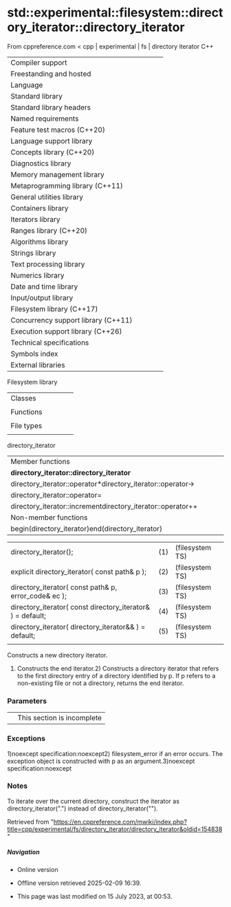 # std::experimental::filesystem::directory_iterator::directory_iterator

From cppreference.com
< cpp‎ | experimental‎ | fs‎ | directory iterator
C++

|  |  |  |  |  |
| --- | --- | --- | --- | --- |
| Compiler support | | | | |
| Freestanding and hosted | | | | |
| Language | | | | |
| Standard library | | | | |
| Standard library headers | | | | |
| Named requirements | | | | |
| Feature test macros (C++20) | | | | |
| Language support library | | | | |
| Concepts library (C++20) | | | | |
| Diagnostics library | | | | |
| Memory management library | | | | |
| Metaprogramming library (C++11) | | | | |
| General utilities library | | | | |
| Containers library | | | | |
| Iterators library | | | | |
| Ranges library (C++20) | | | | |
| Algorithms library | | | | |
| Strings library | | | | |
| Text processing library | | | | |
| Numerics library | | | | |
| Date and time library | | | | |
| Input/output library | | | | |
| Filesystem library (C++17) | | | | |
| Concurrency support library (C++11) | | | | |
| Execution support library (C++26) | | | | |
| Technical specifications | | | | |
| Symbols index | | | | |
| External libraries | | | | |

Filesystem library

|  |  |  |  |  |
| --- | --- | --- | --- | --- |
| Classes | | | | |
| |  |  |  |  |  | | --- | --- | --- | --- | --- | | filesystem::path | | | | | | filesystem::filesystem_error | | | | | | filesystem::directory_entry | | | | | | filesystem::directory_iterator | | | | | | filesystem::recursive_directory_iterator | | | | | | filesystem::file_status | | | | | | |  |  |  |  |  | | --- | --- | --- | --- | --- | | filesystem::space_info | | | | | | filesystem::file_type | | | | | | filesystem::perms | | | | | | filesystem::copy_options | | | | | | filesystem::directory_options | | | | | | filesystem::file_time_type | | | | | |
| Functions | | | | |
| |  |  |  |  |  | | --- | --- | --- | --- | --- | | filesystem::absolute filesystem::system_complete | | | | | | filesystem::canonical | | | | | | filesystem::copy | | | | | | filesystem::copy_file | | | | | | filesystem::copy_symlink | | | | | | filesystem::create_directory filesystem::create_directories | | | | | | filesystem::create_hard_link | | | | | | filesystem::create_symlink filesystem::create_directory_symlink | | | | | | filesystem::current_path | | | | | | filesystem::exists | | | | | | filesystem::equivalent | | | | | | |  |  |  |  |  | | --- | --- | --- | --- | --- | | filesystem::file_size | | | | | | filesystem::hard_link_count | | | | | | filesystem::last_write_time | | | | | | filesystem::permissions | | | | | | filesystem::read_symlink | | | | | | filesystem::remove filesystem::remove_all | | | | | | filesystem::rename | | | | | | filesystem::resize_file | | | | | | filesystem::space | | | | | | filesystem::status filesystem::symlink_status | | | | | | filesystem::temp_directory_path | | | | | |
| File types | | | | |
| |  |  |  |  |  | | --- | --- | --- | --- | --- | | filesystem::is_block_file | | | | | | filesystem::is_character_file | | | | | | filesystem::is_directory | | | | | | filesystem::is_empty | | | | | | filesystem::status_known | | | | | | |  |  |  |  |  | | --- | --- | --- | --- | --- | | filesystem::is_fifo | | | | | | filesystem::is_other | | | | | | filesystem::is_regular_file | | | | | | filesystem::is_socket | | | | | | filesystem::is_symlink | | | | | |

directory_iterator

|  |  |  |  |  |
| --- | --- | --- | --- | --- |
| Member functions | | | | |
| ****directory_iterator::directory_iterator**** | | | | |
| directory_iterator::operator\*directory_iterator::operator-> | | | | |
| directory_iterator::operator= | | | | |
| directory_iterator::incrementdirectory_iterator::operator++ | | | | |
| Non-member functions | | | | |
| begin(directory_iterator)end(directory_iterator) | | | | |

|  |  |  |
| --- | --- | --- |
| directory_iterator(); | (1) | (filesystem TS) |
| explicit directory_iterator( const path& p ); | (2) | (filesystem TS) |
| directory_iterator( const path& p, error_code& ec ); | (3) | (filesystem TS) |
| directory_iterator( const directory_iterator& ) = default; | (4) | (filesystem TS) |
| directory_iterator( directory_iterator&& ) = default; | (5) | (filesystem TS) |
|  |  |  |

Constructs a new directory iterator.

1) Constructs the end iterator.2) Constructs a directory iterator that refers to the first directory entry of a directory identified by p. If p refers to a non-existing file or not a directory, returns the end iterator.

### Parameters

|  |  |
| --- | --- |
|  | This section is incomplete |

### Exceptions

1)noexcept specification:noexcept2) filesystem_error if an error occurs. The exception object is constructed with p as an argument.3)noexcept specification:noexcept

### Notes

To iterate over the current directory, construct the iterator as directory_iterator(".") instead of directory_iterator("").

Retrieved from "<https://en.cppreference.com/mwiki/index.php?title=cpp/experimental/fs/directory_iterator/directory_iterator&oldid=154838>"

##### Navigation

- Online version
- Offline version retrieved 2025-02-09 16:39.

- This page was last modified on 15 July 2023, at 00:53.